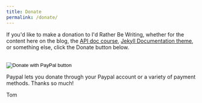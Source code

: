 ```yaml
---
title: Donate
permalink: /donate/
---
```


If you'd like to make a donation to I'd Rather Be Writing, whether for the content here on the blog, the <a href='/learnapidoc/'>API doc course</a>, <a href='/documentation-theme-jekyll/'>Jekyll Documentation theme</a>, or something else, click the Donate button below.

<form style="margin-top: 30px;" action="https://www.paypal.com/cgi-bin/webscr" method="post" target="_top">
<input type="hidden" name="cmd" value="_s-xclick" />
<input type="hidden" name="hosted_button_id" value="9X3NLRJMB6XCU" />
<input type="image" src="https://www.paypalobjects.com/en_US/i/btn/btn_donateCC_LG.gif" border="0" name="submit" title="PayPal - The safer, easier way to pay online!" alt="Donate with PayPal button" />
<img alt="" border="0" src="https://www.paypal.com/en_US/i/scr/pixel.gif" width="1" height="1" />
</form>


Paypal lets you donate through your Paypal account or a variety of payment methods. Thanks so much!

Tom
